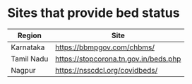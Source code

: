 # Sites that provide bed status

Region | Site
---    | ---
Karnataka  | https://bbmpgov.com/chbms/
Tamil Nadu | https://stopcorona.tn.gov.in/beds.php
Nagpur     | https://nsscdcl.org/covidbeds/

